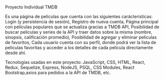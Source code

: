 Proyecto Individual TMDB

Es una página de peliculas que cuenta con las siguientes carácteristicas:
Login (y persistencia de sesión),
Registro de nueva cuenta,
Página principal con peliculas populares que se actualiza gracias a TMDB API,
Posibilidad de buscar peliculas y series de la API y traer datos sobre la misma (nombre, sinopsis, calificación promedio),
Posibilidad de agregar y eliminar peliculas de favoritos,
Cada usuario cuenta con su perfil, donde podrá ver la lista de peliculas favoritas y acceder a los detalles de cada pelicula directamente desde ahí.

Tecnologías usadas en este proyecto:
JavaScript, CSS, HTML, React, Redux, Sequelize, Express, NodeJS, PSQL, CSS Modules, React Bootstrap,axios para pedidos a la API de TMDB, etc.
